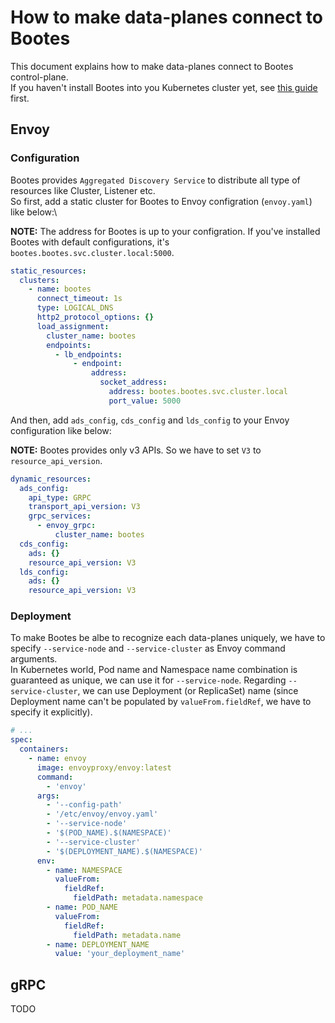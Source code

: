# How to make data-planes connect to Bootes

This document explains how to make data-planes connect to Bootes control-plane.\
If you haven't install Bootes into you Kubernetes cluster yet, see [this guide](https://github.com/110y/bootes/blob/master/doc/installation.md) first.

## Envoy

### Configuration

Bootes provides `Aggregated Discovery Service` to distribute all type of resources like Cluster, Listener etc.\
So first, add a static cluster for Bootes to Envoy configration (`envoy.yaml`) like below:\

**NOTE:** The address for Bootes is up to your configration. If you've installed Bootes with default configurations, it's `bootes.bootes.svc.cluster.local:5000`.

```yaml
static_resources:
  clusters:
    - name: bootes
      connect_timeout: 1s
      type: LOGICAL_DNS
      http2_protocol_options: {}
      load_assignment:
        cluster_name: bootes
        endpoints:
          - lb_endpoints:
              - endpoint:
                  address:
                    socket_address:
                      address: bootes.bootes.svc.cluster.local
                      port_value: 5000
```

And then, add `ads_config`, `cds_config` and `lds_config` to your Envoy configuration like below:

**NOTE:** Bootes provides only v3 APIs. So we have to set `V3` to `resource_api_version`.

```yaml
dynamic_resources:
  ads_config:
    api_type: GRPC
    transport_api_version: V3
    grpc_services:
      - envoy_grpc:
          cluster_name: bootes
  cds_config:
    ads: {}
    resource_api_version: V3
  lds_config:
    ads: {}
    resource_api_version: V3
```

### Deployment

To make Bootes be albe to recognize each data-planes uniquely, we have to specify `--service-node` and `--service-cluster` as Envoy command arguments.\
In Kubernetes world, Pod name and Namespace name combination is guaranteed as unique, we can use it for `--service-node`. Regarding `--service-cluster`, we can use Deployment (or ReplicaSet) name (since Deployment name can't be populated by `valueFrom.fieldRef`, we have to specify it explicitly).

```yaml
# ...
spec:
  containers:
    - name: envoy
      image: envoyproxy/envoy:latest
      command:
        - 'envoy'
      args:
        - '--config-path'
        - '/etc/envoy/envoy.yaml'
        - '--service-node'
        - '$(POD_NAME).$(NAMESPACE)'
        - '--service-cluster'
        - '$(DEPLOYMENT_NAME).$(NAMESPACE)'
      env:
        - name: NAMESPACE
          valueFrom:
            fieldRef:
              fieldPath: metadata.namespace
        - name: POD_NAME
          valueFrom:
            fieldRef:
              fieldPath: metadata.name
        - name: DEPLOYMENT_NAME
          value: 'your_deployment_name'
```

## gRPC

TODO
